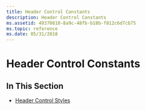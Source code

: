 ```yaml
---
title: Header Control Constants
description: Header Control Constants
ms.assetid: 49370810-8a9c-48fb-b18b-f812c6d7cb75
ms.topic: reference
ms.date: 05/31/2018
---
```


# Header Control Constants

## In This Section

-   [Header Control Styles](header-control-styles.md)

 

 




